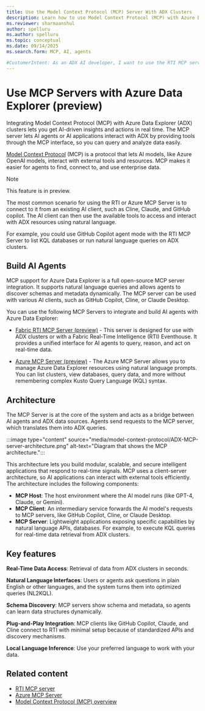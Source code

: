 ```yaml
---
title: Use the Model Context Protocol (MCP) Server With ADX Clusters
description: Learn how to use Model Context Protocol (MCP) with Azure Data Explorer clusters to create AI agents and applications that analyze real-time data. Get started now!
ms.reviewer: sharmaanshul
author: spelluru
ms.author: spelluru
ms.topic: conceptual
ms.date: 09/14/2025
ms.search.form: MCP, AI, agents

#CustomerIntent: As an ADX AI developer, I want to use the RTI MCP server or Azure MCP server to create AI agents and AI applications.
---
```


# Use MCP Servers with Azure Data Explorer (preview)

Integrating Model Context Protocol (MCP) with Azure Data Explorer (ADX) clusters lets you get AI-driven insights and actions in real time. The MCP server lets AI agents or AI applications interact with ADX by providing tools through the MCP interface, so you can query and analyze data easily.

[Model Context Protocol](https://modelcontextprotocol.io/introduction) (MCP) is a protocol that lets AI models, like Azure OpenAI models, interact with external tools and resources. MCP makes it easier for agents to find, connect to, and use enterprise data.

> [!NOTE]
>
> This feature is in preview.

The most common scenario for using the RTI or Azure MCP Server is to connect to it from an existing AI client, such as Cline, Claude, and GitHub copilot. The AI client can then use the available tools to access and interact with ADX resources using natural language.

For example, you could use GitHub Copilot agent mode with the RTI MCP Server to list KQL databases or run natural language queries on ADX clusters.

## Build AI Agents

MCP support for Azure Data Explorer is a full open-source MCP server integration. It supports natural language queries and allows agents to discover schemas and metadata dynamically. The MCP server can be used with various AI clients, such as GitHub Copilot, Cline, or Claude Desktop.

You can use the following MCP Servers to integrate and build AI agents with Azure Data Explorer:

* [Fabric RTI MCP Server (preview)](https://github.com/microsoft/fabric-rti-mcp/) - This server is designed for use with ADX clusters or with a Fabric Real-Time Intelligence (RTI) Eventhouse. It provides a unified interface for AI agents to query, reason, and act on real-time data.

* [Azure MCP Server (preview)](/azure/developer/azure-mcp-server/tools/azure-data-explorer) - The Azure MCP Server allows you to manage Azure Data Explorer resources using natural language prompts. You can list clusters, view databases, query data, and more without remembering complex Kusto Query Language (KQL) syntax.

## Architecture

The MCP Server is at the core of the system and acts as a bridge between AI agents and ADX data sources. Agents send requests to the MCP server, which translates them into ADX queries.

:::image type="content" source="media/model-context-protocol/ADX-MCP-server-architecture.png" alt-text="Diagram that shows the MCP architecture.":::

This architecture lets you build modular, scalable, and secure intelligent applications that respond to real-time signals. MCP uses a client-server architecture, so AI applications can interact with external tools efficiently. The architecture includes the following components:

* **MCP Host**: The host environment where the AI model runs (like GPT-4, Claude, or Gemini).
* **MCP Client**: An intermediary service forwards the AI model's requests to MCP servers, like GitHub Copilot, Cline, or Claude Desktop.
* **MCP Server**: Lightweight applications exposing specific capabilities by natural language APIs, databases. For example, to execute KQL queries for real-time data retrieval from ADX clusters.

## Key features

**Real-Time Data Access**: Retrieval of data from ADX clusters in seconds.

**Natural Language Interfaces**: Users or agents ask questions in plain English or other languages, and the system turns them into optimized queries (NL2KQL).

**Schema Discovery**: MCP servers show schema and metadata, so agents can learn data structures dynamically.

**Plug-and-Play Integration**: MCP clients like GitHub Copilot, Claude, and Cline connect to RTI with minimal setup because of standardized APIs and discovery mechanisms.

**Local Language Inference**: Use your preferred language to work with your data.

## Related content

* [RTI MCP server](https://github.com/microsoft/fabric-rti-mcp/)
* [Azure MCP Server](/azure/developer/azure-mcp-server/)
* [Model Context Protocol (MCP) overview](https://modelcontextprotocol.io/introduction)
